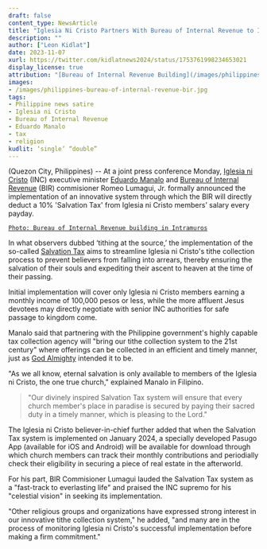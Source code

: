 ```yaml
---
draft: false
content_type: NewsArticle
title: "Iglesia Ni Cristo Partners With Bureau of Internal Revenue to Implement Innovative 'Salvation Tax' System"
description: ""
author: ["Leon Kidlat"]
date: 2023-11-07
xurl: https://twitter.com/kidlatnews2024/status/1753761998234653021
display_license: true
attribution: "[Bureau of Internal Revenue Building](/images/philippines-bureau-of-internal-revenue-bir.jpg) in Intramuros photo from [Wikimedia](https://commons.wikimedia.org/wiki/File:Intramurosjf0746_32.JPG) ([CC BY-SA 3.0](https://creativecommons.org/licenses/by-sa/3.0/deed.en))."
images:
- /images/philippines-bureau-of-internal-revenue-bir.jpg
tags:
- Philippine news satire
- Iglesia ni Cristo
- Bureau of Internal Revenue
- Eduardo Manalo
- tax
- religion
kudlit: ‘single’ “double”
---
```

(Quezon City, Philippines) -- At a joint press conference Monday, [Iglesia ni Cristo](/tags/iglesia-ni-cristo/) (INC) executive minister [Eduardo Manalo](/tags/eduardo-manalo/) and [Bureau of Internal Revenue](/tags/bureau-of-internal-revenue/) (BIR) commisioner Romeo Lumagui, Jr. formally announced the implementation of an innovative system through which the BIR will directly deduct a 10% 'Salvation Tax' from Iglesia ni Cristo members’ salary every payday.

[`Photo: Bureau of Internal Revenue building in Intramuros`](/images/philippines-bureau-of-internal-revenue-bir.jpg)

In what observers dubbed ‘tithing at the source,’ the implementation of the so-called [Salvation Tax](/tags/tax/) aims to streamline Iglesia ni Cristo's tithe collection process to prevent believers from falling into arrears, thereby ensuring the salvation of their souls and expediting their ascent to heaven at the time of their passing.

Initial implementation will cover only Iglesia ni Cristo members earning a monthly income of 100,000 pesos or less, while the more affluent Jesus devotees may directly negotiate with senior INC authorities for safe passage to kingdom come.

Manalo said that partnering with the Philippine government's highly capable tax collection agency will "bring our tithe collection system to the 21st century" where offerings can be collected in an efficient and timely manner, just as [God Almighty](/tags/religion/) intended it to be.

"As we all know, eternal salvation is only available to members of the Iglesia ni Cristo, the one true church," explained Manalo in Filipino.

>"Our divinely inspired Salvation Tax system will ensure that every church member's place in paradise is secured by paying their sacred duty in a timely manner, which is pleasing to the Lord."

The Iglesia ni Cristo believer-in-chief further added that when the Salvation Tax system is implemented on January 2024, a specially developed Pasugo App (available for iOS and Android) will be available for download through which church members can track their monthly contributions and periodially check their eligibility in securing a piece of real estate in the afterworld.

For his part, BIR Commisioner Lumagui lauded the Salvation Tax system as a "fast-track to everlasting life" and praised the INC supremo for his "celestial vision" in seeking its implementation.

"Other religious groups and organizations have expressed strong interest in our innovative tithe collection system," he added, "and many are in the process of monitoring Iglesia ni Cristo's successful implementation before making a firm commitment."
